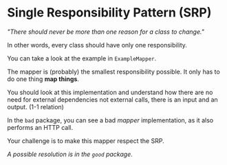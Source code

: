 # Single Responsibility Pattern (SRP)

_"There should never be more than one reason for a class to change."_

In other words, every class should have only one responsibility.

You can take a look at the example in `ExampleMapper`.

The mapper is (probably) the smallest responsibility possible. It only has to do one thing **map things**.

You should look at this implementation and understand how there are no need for external dependencies not external calls,
there is an input and an output. (1-1 relation)

In the `bad` package, you can see a bad _mapper_ implementation, as it also performs an HTTP call.

Your challenge is to make this mapper respect the SRP.

_A possible resolution is in the `good` package_.
